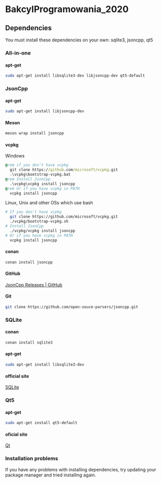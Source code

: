 # BakcylProgramowania_2020

## Dependencies
You must install these dependencies on your own: sqlite3, jsoncpp, qt5

### All-in-one
#### apt-get
```bash
sudo apt-get install libsqlite3-dev libjsoncpp-dev qt5-default
```
### JsonCpp

#### apt-get
```bash
sudo apt-get install libjsoncpp-dev
```
#### Meson
```bash
meson wrap install jsoncpp
```

#### vcpkg
Windows
```bat
@rem if you don't have vcpkg
  git clone https://github.com/microsoft/vcpkg.git
  .\vcpkg\bootstrap-vcpkg.bat
@rem Install JsonCpp
  .\vcpkg\vcpkg install jsoncpp
@rem Or if you have vcpkg in PATH
  vcpkg install jsoncpp
```
Linux, Unix and other OSs which use bash
```bash
# If you don't have vcpkg
  git clone https://github.com/microsoft/vcpkg.git
  ./vcpkg/bootstrap-vcpkg.sh
# Install JsonCpp
  ./vcpkg/vcpkg install jsoncpp
# Or if you have vcpkg in PATH
  vcpkg install jsoncpp
```
#### conan
```bash
conan install jsoncpp
```
#### GitHub
[JsonCpp Releases | GitHub](https://github.com/open-source-parsers/jsoncpp/tags)
#### Git
```bash
git clone https://github.com/open-souce-parsers/jsoncpp.git
```
### SQLite
#### conan
```bash
conan install sqlite3
```
#### apt-get
```bash
sudo apt-get install libsqlite3-dev
```
#### official site
[SQLite](https://www.sqlite.org)
### Qt5
#### apt-get
```bash
sudo apt-get install qt5-default
```
#### oficial site
[Qt](https://www.qt.io/download)
### Installation problems
If you have any problems with installing dependencies, try updating your package manager and tried installing again.